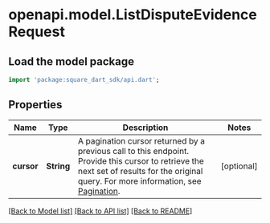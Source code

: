 # openapi.model.ListDisputeEvidenceRequest

## Load the model package
```dart
import 'package:square_dart_sdk/api.dart';
```

## Properties
Name | Type | Description | Notes
------------ | ------------- | ------------- | -------------
**cursor** | **String** | A pagination cursor returned by a previous call to this endpoint. Provide this cursor to retrieve the next set of results for the original query. For more information, see [Pagination](https://developer.squareup.com/docs/build-basics/common-api-patterns/pagination). | [optional] 

[[Back to Model list]](../README.md#documentation-for-models) [[Back to API list]](../README.md#documentation-for-api-endpoints) [[Back to README]](../README.md)


